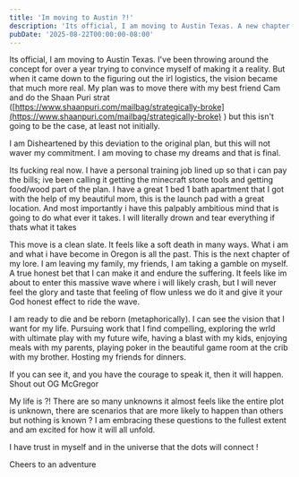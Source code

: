 ```yaml
---
title: 'Im moving to Austin ?!'
description: 'Its official, I am moving to Austin Texas. A new chapter begins.'
pubDate: '2025-08-22T00:00:00-08:00'
---
```


Its official, I am moving to Austin Texas. I've been throwing around the concept for over a year trying to convince myself of making it a reality. But when it came down to the figuring out the irl logistics, the vision became that much more real. My plan was to move there with my best friend Cam and do the Shaan Puri strat ([https://www.shaanpuri.com/mailbag/strategically-broke](https://www.shaanpuri.com/mailbag/strategically-broke) ) but this isn't going to be the case, at least not initially. 

I am Disheartened by this deviation to the original plan, but this will not waver my commitment. I am moving to chase my dreams and that is final.

Its fucking real now. I have a personal training job lined up so that i can pay the bills; ive been calling it getting the minecraft stone tools and getting food/wood part of the plan. I have a great 1 bed 1 bath apartment that I got with the help of my beautiful mom, this is the launch pad with a great location. And most importantly i have this palpably ambitious mind that is going to do what ever it takes.  I will literally drown and tear everything if thats what it takes

This move is a clean slate. It feels like a soft death in many ways. What i am and what i have become in Oregon is all the past. This is the next chapter of my lore. I am leaving my family, my friends, I am taking a gamble on myself. A true honest bet that I can make it and endure the suffering. It feels like im about to enter this massive wave where i will likely crash, but I will never feel the glory and taste that feeling of flow unless we do it and give it your God honest effect to ride the wave.

I am ready to die and be reborn (metaphorically).  I can see the vision that I want for my life. Pursuing work that I find compelling, exploring the wrld with ultimate play with my future wife, having a blast with my kids, enjoying meals with my parents, playing poker in the beautiful game room at the crib with my brother. Hosting my friends for dinners. 

If you can see it, and you have the courage to speak it, then it will happen. Shout out OG McGregor 

My life is ?\!   There are so many unknowns it almost feels like the entire plot is unknown, there are scenarios that are more likely to happen than others but nothing is known ? I am embracing these questions to the fullest extent and am excited for how it will all unfold.

I have trust in myself and in the universe that the dots will connect \!

Cheers to an adventure 